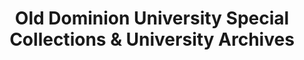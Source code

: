 ---
layout: repo
title: "Old Dominion University Special Collections & University Archives"
id: 16686
permalink: repos/16686/
---